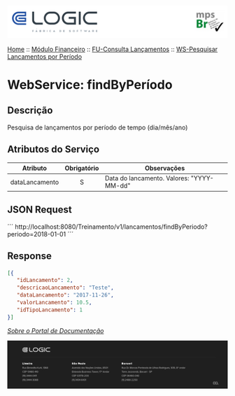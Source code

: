 ![Cabecalho](../../../ReadMe-Anexos/Cabecalho.png)


[Home](../../../ReadMe.md) :: [Módulo Financeiro](../../Modulo-Financeiro.md) :: [FU-Consulta Lançamentos](../FU-Consulta-Lancamentos.md) :: [WS-Pesquisar Lancamentos por Período](WS-Pesquisar-Lancamentos-Por-Periodo.md)


# WebService: findByPeríodo

## Descrição

Pesquisa de lançamentos por período de tempo (dia/mês/ano)

## Atributos do Serviço

| Atributo                          | Obrigatório | Observações                                      |
|-----------------------------------|:-----------:|--------------------------------------------------|
| dataLancamento                    |     S       | Data do lancamento. Valores: "YYYY-MM-dd"        |

## JSON Request

´´´
http://localhost:8080/Treinamento/v1/lancamentos/findByPeriodo?periodo=2018-01-01
´´´

## Response

~~~json
[{
   "idLancamento": 2,
   "descricaoLancamento": "Teste",
   "dataLancamento": "2017-11-26",
   "valorLancamento": 10.5,
   "idTipoLancamento": 1
}]
~~~

_[Sobre o Portal de Documentação](../../../About/About.md)_

![Rodape](../../../ReadMe-Anexos/Rodape.png)
